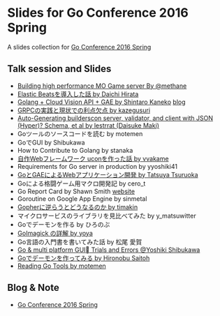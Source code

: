 # Slides for Go Conference 2016 Spring
A slides collection for [Go Conference 2016 Spring](http://gocon.connpass.com/event/27521/)

## Talk session and Slides

- [Building high performance MO Game server By @methane](https://docs.google.com/presentation/d/1pSywpKera0huKCHDVGPVA2jQMvy-Pk8IR9s7AAVojDM/edit#slide=id.p)
- [Elastic Beatsを導入した話 by Daichi Hirata](https://speakerdeck.com/daic_h/go-conference-2016-spring)
- [Golang + Cloud Vision API + GAE by Shintaro Kaneko](https://speakerdeck.com/kaneshin/golang-plus-cloud-vision-api-plus-gae-gocon-spring) [blog](http://kaneshin.github.io/2016/02/21/go-cloud-vision-api/)
- [GRPCの実践と現状での利点欠点 by kazegusuri](https://speakerdeck.com/kazegusuri/go-conference-2016-spring)
- [Auto-Generating builderscon server, validator, and client with JSON (Hyper)? Schema, et al by lestrrat (Daisuke Maki)](https://docs.google.com/presentation/d/1D56wtLyoZGZddkoKlmJQ1SXgmqJFNXRHmFOPZ7vuy8Q/pub?start=false&loop=false&delayms=3000&slide=id.p4)
- Goツールのソースコードを読む by motemen
- GoでGUI by Shibukawa
- How to Contribute to Golang by stanaka
- [自作Webフレームワーク uconを作った話 by vvakame](http://www.slideshare.net/vvakame/gocon2016-spring-web-ucon)
- Requirements for Go server in production by yyoshiki41
- [GoとGAEによるWebアプリケーション開発 by Tatsuya Tsuruoka](https://speakerdeck.com/ttsuruoka/gotogaeniyoruwebapurikesiyonkai-fa-go-con-2016-spring)
- Goによる格闘ゲーム用マクロ開発記 by cero_t
- Go Report Card by  Shawn Smith [website](https://goreportcard.com/)
- Goroutine on Google App Engine by sinmetal
- [Gopherに逆らうとどうなるのか by timakin](https://speakerdeck.com/timakin/gohpernini-rautodounarufalseka)
- マイクロサービスのライブラリを見比べてみた by y_matsuwitter
- Goでデーモンを作る by ひろのぶ
- [GoImagick の詳解 by yoya](https://speakerdeck.com/yoya/goimagicksyokai)
- Go言語の入門書を書いてみた話 by 松尾 愛賀
- [Go & multi platform GUI Trials and Errors @Yoshiki Shibukawa](http://www.slideshare.net/shibukawa/go-multi-platform-gui-trials-and-errors)
- [Goでデーモンを作ってみる by Hironobu Saitoh](https://speakerdeck.com/hironobu/godedemonwozuo-tutemiru)
- [Reading Go Tools  by motemen](https://speakerdeck.com/motemen/reading-go-tools-gocon-2016-spring)

## Blog & Note

- [Go Conference 2016 Spring](http://qiita.com/t-sato/items/d71d1cfe10f57ba717ba)
